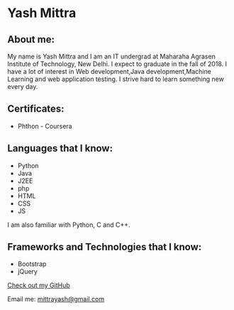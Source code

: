 # Yash Mittra

## About me:

My name is Yash Mittra and I am an IT undergrad at Maharaha Agrasen Institute of Technology, New Delhi. I expect to graduate in the fall of 2018. I have a lot of interest in Web development,Java development,Machine Learning and web application testing. I strive hard to learn something new every day.

## Certificates:
- Phthon - Coursera

## Languages that I know:
- Python
- Java
- J2EE
- php
- HTML
- CSS
- JS

I am also familiar with Python, C and C++.

## Frameworks and Technologies that I know:

- Bootstrap
- jQuery


[Check out my GitHub](https://github.com/mittrayash)

Email me: mittrayash@gmail.com
